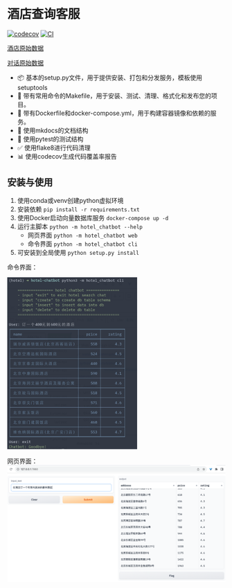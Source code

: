 # 酒店查询客服

[![codecov](https://codecov.io/gh/toddlt/hotel-chatbot/branch/main/graph/badge.svg?token=hotel-chatbot_token_here)](https://codecov.io/gh/toddlt/hotel-chatbot)
[![CI](https://github.com/toddlt/hotel-chatbot/actions/workflows/main.yml/badge.svg)](https://github.com/toddlt/hotel-chatbot/actions/workflows/main.yml)

[酒店原始数据](https://raw.githubusercontent.com/thu-coai/CrossWOZ/master/data/crosswoz/database/hotel_db.json)

[对话原始数据](https://raw.githubusercontent.com/thu-coai/CrossWOZ/master/data/crosswoz/train.json.zip)

- 📦 基本的setup.py文件，用于提供安装、打包和分发服务，模板使用setuptools
- 🤖 带有常用命令的Makefile，用于安装、测试、清理、格式化和发布您的项目。
- 🐋 带有Dockerfile和docker-compose.yml，用于构建容器镜像和依赖的服务。
- 📃 使用mkdocs的文档结构
- 🧪 使用pytest的测试结构
- ✅ 使用flake8进行代码清理
- 📊 使用codecov生成代码覆盖率报告

## 安装与使用

1. 使用conda或venv创建python虚拟环境
2. 安装依赖 `pip install -r requirements.txt`
3. 使用Docker启动向量数据库服务 `docker-compose up -d`
4. 运行主脚本 `python -m hotel_chatbot --help`
   - 网页界面 `python -m hotel_chatbot web`
   - 命令界面 `python -m hotel_chatbot cli`
5. 可安装到全局使用 `python setup.py install`

命令界面：

<img src=docs/media/screenshot-cli.png width=300 />

网页界面：
<img src=docs/media/screenshot-web.png width=600 />